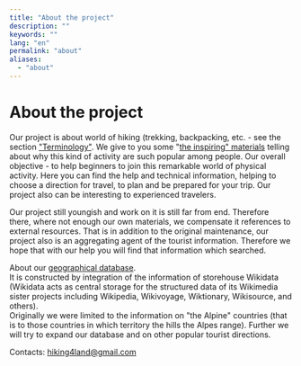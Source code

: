 ```yaml
---
title: "About the project"
description: ""
keywords: ""
lang: "en"
permalink: "about"
aliases:
  - "about"
---
```



# About the project

Our project is about world of hiking (trekking, backpacking, etc. - see the section ["Terminology"](terms). We give to you some "[the inspiring" materials](hiking) telling about why this kind of activity are such popular among people. Our overall objective - to help beginners to join this remarkable world of physical activity. Here you can find the help and technical information, helping to choose a direction for travel, to plan and be prepared for your trip. Our project also can be interesting to experienced travelers.

Our project still youngish and work on it is still far from end. Therefore there, where not enough our own materials, we compensate it references to external resources. That is in addition to the original maintenance, our project also is an aggregating agent of the tourist information. Therefore we hope that with our help you will find that information which searched.

About our [geographical database](places/list).  
It is constructed by integration of the information of storehouse Wikidata (Wikidata acts as central storage for the structured data of its Wikimedia sister projects including Wikipedia, Wikivoyage, Wiktionary, Wikisource, and others).  
Originally we were limited to the information on "the Alpine" countries (that is to those countries in which territory the hills the Alpes range). Further we will try to expand our database and on other popular tourist directions.

Contacts: [hiking4land@gmail.com](mailto:hiking4land@gmail.com)
